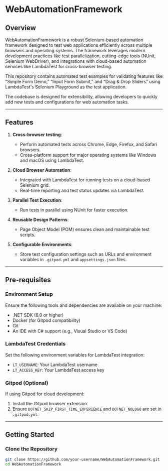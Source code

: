 # WebAutomationFramework

## Overview

WebAutomationFramework is a robust Selenium-based automation framework designed to test web applications efficiently across multiple browsers and operating systems. The framework leverages modern development practices like test parallelization, cutting-edge tools (NUnit, Selenium WebDriver), and integrations with cloud-based automation services like LambdaTest for cross-browser testing.

This repository contains automated test examples for validating features like “Simple Form Demo,” “Input Form Submit,” and “Drag & Drop Sliders” using LambdaTest's Selenium Playground as the test application. 

The codebase is designed for extensibility, allowing developers to quickly add new tests and configurations for web automation tasks.

---

## Features

1. **Cross-browser testing**:
    - Perform automated tests across Chrome, Edge, Firefox, and Safari browsers.
    - Cross-platform support for major operating systems like Windows and macOS using LambdaTest.

2. **Cloud Browser Automation**:
    - Integrated with LambdaTest for running tests on a cloud-based Selenium grid.
    - Real-time reporting and test status updates via LambdaTest.

3. **Parallel Test Execution**:
    - Run tests in parallel using NUnit for faster execution.

4. **Reusable Design Patterns**:
    - Page Object Model (POM) ensures clean and maintainable test scripts.

5. **Configurable Environments**:
    - Store test configuration settings such as URLs and environment variables in `.gitpod.yml` and `appsettings.json` files.

---

## Pre-requisites

### Environment Setup
Ensure the following tools and dependencies are available on your machine:
- .NET SDK (6.0 or higher)
- Docker (for Gitpod compatibility)
- Git
- An IDE with C# support (e.g., Visual Studio or VS Code)

### LambdaTest Credentials
Set the following environment variables for LambdaTest integration:
- `LT_USERNAME`: Your LambdaTest username
- `LT_ACCESS_KEY`: Your LambdaTest access key

### Gitpod (Optional)
If using Gitpod for cloud development:
1. Install the Gitpod browser extension.
2. Ensure `DOTNET_SKIP_FIRST_TIME_EXPERIENCE` and `DOTNET_NOLOGO` are set in `.gitpod.yml`.

---

## Getting Started

### Clone the Repository
```bash
git clone https://github.com/your-username/WebAutomationFramework.git
cd WebAutomationFramework
